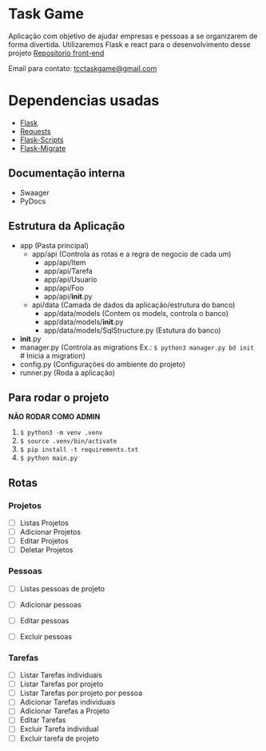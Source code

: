 # Task Game 
Aplicação com objetivo de ajudar empresas e pessoas a se organizarem de forma divertida.
Utilizaremos Flask e react para o desenvolvimento desse projeto
[Repositorio front-end](https://github.com/Task-Game/task-game-front)

Email para contato: [tcctaskgame@gmail.com](tcctaskgame@gmail.com)

# Dependencias usadas
- [Flask](https://flask.palletsprojects.com/en/1.1.x)
- [Requests](https://requests.readthedocs.io/en/master/)
- [Flask-Scripts](https://flask-script.readthedocs.io/en/latest/)
- [Flask-Migrate](https://flask-migrate.readthedocs.io/en/latest/)

## Documentação interna
- Swaager
- PyDocs

## Estrutura da Aplicação
- app (Pasta principal)
    - app/api (Controla as rotas e a regra de negocio de cada um)
        - app/api/Item
        - app/api/Tarefa
        - app/api/Usuario
        - app/api/Foo
        - app/api/__init__.py
    - api/data (Camada de dados da aplicação/estrutura do banco)
        - app/data/models (Contem os models, controla o banco)
        - app/data/models/__init__.py
        - app/data/models/SqlStructure.py (Estutura do banco)
- __init__.py
- manager.py (Controla as migrations Ex.: ```$ python3 manager.py bd init``` # Inicia a migration)
- config.py (Configurações do ambiente do projeto)
- runner.py (Roda a aplicação)

## Para rodar o projeto

**NÃO RODAR COMO ADMIN**
1. ```$ python3 -m venv .venv```
2. ```$ source .venv/bin/activate```
3. ```$ pip install -t requirements.txt```
4. ```$ python main.py```

## Rotas
### Projetos
- [ ] Listas Projetos
- [ ] Adicionar Projetos
- [ ] Editar Projetos
- [ ] Deletar Projetos

### Pessoas
- [ ] Listas pessoas de projeto
- [ ] Adicionar pessoas
- [ ] Editar pessoas
- [ ] Excluir pessoas


### Tarefas
- [ ] Listar Tarefas individuais
- [ ] Listar Tarefas por projeto
- [ ] Listar Tarefas por projeto por pessoa
- [ ] Adicionar Tarefas individuais
- [ ] Adicionar Tarefas a Projeto
- [ ] Editar Tarefas
- [ ] Excluir Tarefa individual
- [ ] Excluir tarefa de projeto
